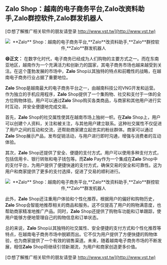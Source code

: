 ## ****Zalo** Shop：越南的电子商务平台,**Zalo**改资料助手,**Zalo**群控软件,**Zalo**群发机器人**

[😍想了解推广相关软件的朋友请登录 http://www.vst.tw](http://www.vst.tw)

 <center><img src="https://vst.tw/MP4/tuiguang/png/0.png" alt="**Zalo** Shop：越南的电子商务平台,**Zalo**改资料助手,**Zalo**群控软件,**Zalo**群发机器人"></center>

**😄正文：**
在数字化时代，电子商务已经成为人们购物的主要方式之一。而在东南亚地区，越南作为一个充满活力和创新力的国家，其电子商务市场也越来越受到关注。在这个蓬勃发展的市场中，**Zalo** Shop以其独特的特点和前瞻性的战略，在越南电子商务行业占据了重要地位。

**Zalo** Shop是越南最大的电子商务平台之一，由越南科技公司VNG开发和运营。作为独立的手机应用程序，**Zalo** Shop提供了一个集购物、社交和支付于一体的全方位购物体验。用户可以通过**Zalo** Shop购买各类商品，与商家和其他用户进行实时互动，并安全便捷地完成交易。

首先，**Zalo** Shop的社交属性使其在越南市场上独树一帜。在**Zalo** Shop上，用户可以创建个人资料，关注和被关注，与其他用户建立联系。这种社交属性不仅促进了用户之间的互动和交流，还帮助商家建立起忠实的粉丝群体。商家可以通过**Zalo** Shop展示产品，发布促销活动，与用户进行即时沟通，增强与消费者的互动体验。

其次，**Zalo** Shop还提供了安全、便捷的支付方式。用户可以使用多种支付方式，包括信用卡、银行转账和电子钱包等。而**Zalo** Pay作为一个集成在**Zalo** Shop中的支付平台，为用户提供了便捷快速的支付方式，确保交易的安全和可靠性。这为用户和商家提供了更多的支付选择，促进了交易的顺利进行。

 <center><img src="https://vst.tw/MP4/tuiguang/png/1.png" alt="**Zalo** Shop：越南的电子商务平台,**Zalo**改资料助手,**Zalo**群控软件,**Zalo**群发机器人"></center>

此外，**Zalo** Shop还注重用户体验和个性化推荐。根据用户的偏好和购物历史，**Zalo** Shop会智能地推荐相关的商品和服务。这不仅提高了用户的购物满意度，也帮助商家精准地推广产品。同时，**Zalo** Shop还提供了购物车功能和订单跟踪，使用户能够方便地管理自己的购物信息和订单状态。

总的来说，**Zalo** Shop以其独特的社交属性、安全便捷的支付方式和个性化推荐等特点，在越南电子商务市场中脱颖而出。它不仅为用户提供了方便快捷的购物体验，也为商家提供了一个有效的销售渠道。未来，随着越南电子商务市场的不断发展，相信**Zalo** Shop将继续引领新潮流，为用户和商家创造更多价值。

[😍想了解推广相关软件的朋友请登录 http://www.vst.tw](http://www.vst.tw)



